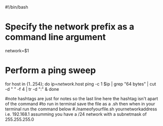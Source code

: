 #!/bin/bash

# Specify the network prefix as a command line argument
network=$1

# Perform a ping sweep
for host in {1..254}; do
    ip=$network.$host
    ping -c 1 $ip | grep "64 bytes" | cut -d " " -f 4 | tr -d ":" &
done

#note hashtags are just for notes so the last line here the hashtag isn't apart of the command 
#to run in terminal save the file as a .sh then when in your terminal run the command below
#./nameofyourfile.sh yournetworkaddress i.e. 192.168.1 assumming you have a /24 network with a subnetmask of 255.255.255.0

